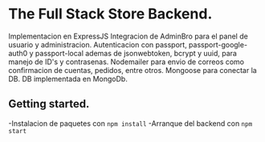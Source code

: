 # The Full Stack Store Backend.

Implementacion en ExpressJS
Integracion de AdminBro para el panel de usuario y administracion.
Autenticacion con passport, passport-google-auth0 y passport-local ademas de jsonwebtoken, bcrypt y uuid, para manejo de ID's y contrasenas.
Nodemailer para envio de correos como confirmacion de cuentas, pedidos, entre otros.
Mongoose para conectar la DB.
DB implementada en MongoDb.

## Getting started.

-Instalacion de paquetes con `npm install`
-Arranque del backend con `npm start`
